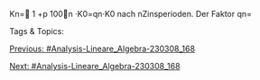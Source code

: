 Kn=
1 +p
100n
·K0=qn·K0
nach nZinsperioden. Der Faktor qn= 

   Tags & Topics:
   

[Previous: #Analysis-Lineare_Algebra-230308_168](Analysis-Lineare_Algebra-230308_168.md)

[Next: #Analysis-Lineare_Algebra-230308_168](Analysis-Lineare_Algebra-230308_168.md)